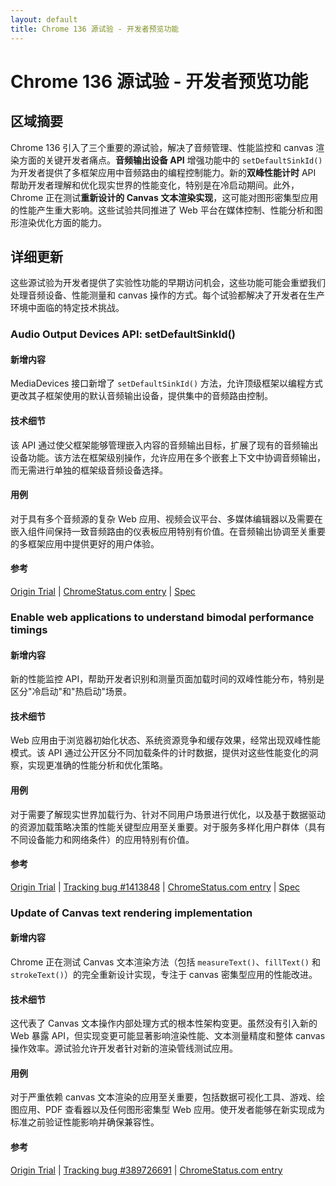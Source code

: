 ```yaml
---
layout: default
title: Chrome 136 源试验 - 开发者预览功能
---
```


# Chrome 136 源试验 - 开发者预览功能

## 区域摘要

Chrome 136 引入了三个重要的源试验，解决了音频管理、性能监控和 canvas 渲染方面的关键开发者痛点。**音频输出设备 API** 增强功能中的 `setDefaultSinkId()` 为开发者提供了多框架应用中音频路由的编程控制能力。新的**双峰性能计时** API 帮助开发者理解和优化现实世界的性能变化，特别是在冷启动期间。此外，Chrome 正在测试**重新设计的 Canvas 文本渲染实现**，这可能对图形密集型应用的性能产生重大影响。这些试验共同推进了 Web 平台在媒体控制、性能分析和图形渲染优化方面的能力。

## 详细更新

这些源试验为开发者提供了实验性功能的早期访问机会，这些功能可能会重塑我们处理音频设备、性能测量和 canvas 操作的方式。每个试验都解决了开发者在生产环境中面临的特定技术挑战。

### Audio Output Devices API: setDefaultSinkId()

#### 新增内容
MediaDevices 接口新增了 `setDefaultSinkId()` 方法，允许顶级框架以编程方式更改其子框架使用的默认音频输出设备，提供集中的音频路由控制。

#### 技术细节
该 API 通过使父框架能够管理嵌入内容的音频输出目标，扩展了现有的音频输出设备功能。该方法在框架级别操作，允许应用在多个嵌套上下文中协调音频输出，而无需进行单独的框架级音频设备选择。

#### 用例
对于具有多个音频源的复杂 Web 应用、视频会议平台、多媒体编辑器以及需要在嵌入组件间保持一致音频路由的仪表板应用特别有价值。在音频输出协调至关重要的多框架应用中提供更好的用户体验。

#### 参考
[Origin Trial](https://developer.chrome.com/origintrials/#/trials/active) | [ChromeStatus.com entry](https://chromestatus.com/feature/5066644096548864) | [Spec](https://webaudio.github.io/web-audio-api/#dom-mediadevices-setdefaultsinkid)

### Enable web applications to understand bimodal performance timings

#### 新增内容
新的性能监控 API，帮助开发者识别和测量页面加载时间的双峰性能分布，特别是区分"冷启动"和"热启动"场景。

#### 技术细节
Web 应用由于浏览器初始化状态、系统资源竞争和缓存效果，经常出现双峰性能模式。该 API 通过公开区分不同加载条件的计时数据，提供对这些性能变化的洞察，实现更准确的性能分析和优化策略。

#### 用例
对于需要了解现实世界加载行为、针对不同用户场景进行优化，以及基于数据驱动的资源加载策略决策的性能关键型应用至关重要。对于服务多样化用户群体（具有不同设备能力和网络条件）的应用特别有价值。

#### 参考
[Origin Trial](https://developer.chrome.com/origintrials/#/trials/active) | [Tracking bug #1413848](https://bugs.chromium.org/p/chromium/issues/detail?id=1413848) | [ChromeStatus.com entry](https://chromestatus.com/feature/5037395062800384) | [Spec](https://w3c.github.io/navigation-timing/)

### Update of Canvas text rendering implementation

#### 新增内容
Chrome 正在测试 Canvas 文本渲染方法（包括 `measureText()`、`fillText()` 和 `strokeText()`）的完全重新设计实现，专注于 canvas 密集型应用的性能改进。

#### 技术细节
这代表了 Canvas 文本操作内部处理方式的根本性架构变更。虽然没有引入新的 Web 暴露 API，但实现变更可能显著影响渲染性能、文本测量精度和整体 canvas 操作效率。源试验允许开发者针对新的渲染管线测试应用。

#### 用例
对于严重依赖 canvas 文本渲染的应用至关重要，包括数据可视化工具、游戏、绘图应用、PDF 查看器以及任何图形密集型 Web 应用。使开发者能够在新实现成为标准之前验证性能影响并确保兼容性。

#### 参考
[Origin Trial](https://developer.chrome.com/origintrials/#/trials/active) | [Tracking bug #389726691](https://bugs.chromium.org/p/chromium/issues/detail?id=389726691) | [ChromeStatus.com entry](https://chromestatus.com/feature/5104000067985408)